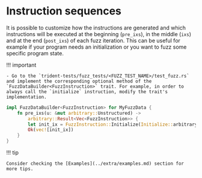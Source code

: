 # Instruction sequences

It is possible to customize how the instructions are generated and which instructions will be executed at the beginning (`pre_ixs`), in the middle (`ixs`) and at the end (`post_ixs`) of each fuzz iteration. This can be useful for example if your program needs an initialization or you want to fuzz some specific program state.

!!! important

    - Go to the `trident-tests/fuzz_tests/<FUZZ_TEST_NAME>/test_fuzz.rs` and implement the corresponding optional method of the `FuzzDataBuilder<FuzzInstruction>` trait. For example, in order to always call the `initialize` instruction, modify the trait's implementation.

```rust
impl FuzzDataBuilder<FuzzInstruction> for MyFuzzData {
    fn pre_ixs(u: &mut arbitrary::Unstructured) ->
        arbitrary::Result<Vec<FuzzInstruction>> {
        let init_ix = FuzzInstruction::Initialize(Initialize::arbitrary(u)?);
        Ok(vec![init_ix])
    }
}
```


!!! tip

    Consider checking the [Examples](../extra/examples.md) section for more tips.

